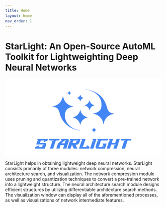 ```yaml
---
title: Home
layout: home
nav_order: 1
---
```

# StarLight: An Open-Source AutoML Toolkit for Lightweighting Deep Neural Networks

<div align=center>
<img src="assets/StarLight.png" />
</div>



StarLight helps in obtaining lightweight deep neural networks. StarLight consists primarily of three modules: network compression, neural architecture search, and visualization. The network compression module uses pruning and quantization techniques to convert a pre-trained network into a lightweight structure. The neural architecture search module designs efficient structures by utilizing differentiable architecture search methods. The visualization window can display all of the aforementioned processes, as well as visualizations of network intermediate features.
